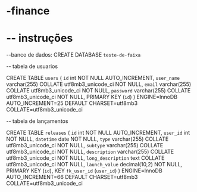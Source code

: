 # -finance 
# -- instruções 

--banco de dados: 
CREATE DATABASE `teste-de-faixa` 


-- tabela de usuarios 

CREATE TABLE `users` (
  `id` int NOT NULL AUTO_INCREMENT,
  `user_name` varchar(255) COLLATE utf8mb3_unicode_ci NOT NULL,
  `email` varchar(255) COLLATE utf8mb3_unicode_ci NOT NULL,
  `password` varchar(255) COLLATE utf8mb3_unicode_ci NOT NULL,
  PRIMARY KEY (`id`)
) ENGINE=InnoDB AUTO_INCREMENT=25 DEFAULT CHARSET=utf8mb3 COLLATE=utf8mb3_unicode_ci



-- tabela de lançamentos 

CREATE TABLE `releases` (
  `id` int NOT NULL AUTO_INCREMENT,
  `user_id` int NOT NULL,
  `datetime` date NOT NULL,
  `type` varchar(255) COLLATE utf8mb3_unicode_ci NOT NULL,
  `subtype` varchar(255) COLLATE utf8mb3_unicode_ci NOT NULL,
  `description` varchar(255) COLLATE utf8mb3_unicode_ci NOT NULL,
  `long_description` text COLLATE utf8mb3_unicode_ci NOT NULL,
  `launch_value` decimal(10,2) NOT NULL,
  PRIMARY KEY (`id`),
  KEY `fk_user_id` (`user_id`)
) ENGINE=InnoDB AUTO_INCREMENT=66 DEFAULT CHARSET=utf8mb3 COLLATE=utf8mb3_unicode_ci
